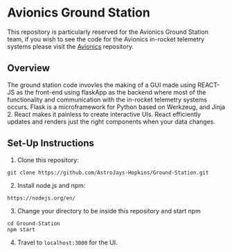 # **Avionics Ground Station**

This repository is particularly reserved for the Avionics Ground Station team, if you wish to see the code for the Avionics in-rocket telemetry systems please visit the [Avionics](https://github.com/AstroJays-Hopkins) repository. 

## **Overview**

The ground station code invovles the making of a GUI made using REACT-JS as the front-end using flaskApp as the backend where most of the functionality and communication with the in-rocket telemetry systems occurs. 
Flask is a microframework for Python based on Werkzeug, and Jinja 2. 
React makes it painless to create interactive UIs. React efficiently updates and renders just the right components when your data changes.

## **Set-Up Instructions**

1. Clone this repository:
```
git clone https://github.com/AstroJays-Hopkins/Ground-Station.git
```
2. Install node.js and npm:
```
https://nodejs.org/en/
```
3. Change your directory to be inside this repository and start npm
```
cd Ground-Station
npm start
```
4. Travel to `localhost:3000` for the UI. 
